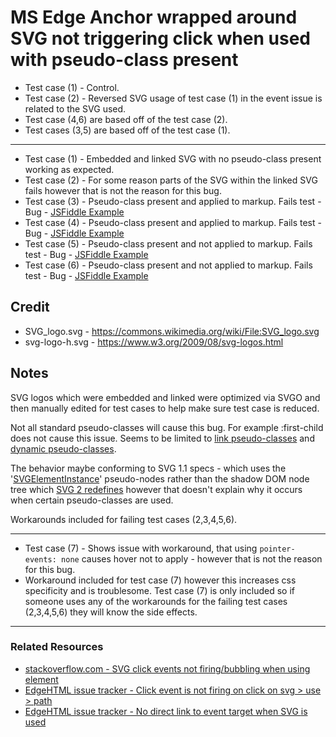# MS Edge Anchor wrapped around SVG <use> not triggering click when used with pseudo-class present

 * Test case (1) - Control.
 * Test case (2) - Reversed SVG usage of test case (1) in the event issue is related to the SVG used.
 * Test case (4,6) are based off of the test case (2).
 * Test cases (3,5) are based off of the test case (1).

---

 * Test case (1) - Embedded and linked SVG with no pseudo-class present working as expected.
 * Test case (2) - For some reason parts of the SVG within the linked SVG fails however that is not the reason for this bug.
 * Test case (3) - Pseudo-class present and applied to markup. Fails test - Bug - [JSFiddle Example](https://jsfiddle.net/5obazs3e/)
 * Test case (4) - Pseudo-class present and applied to markup. Fails test - Bug - [JSFiddle Example](https://jsfiddle.net/pqebkwey/)
 * Test case (5) - Pseudo-class present and not applied to markup. Fails test - Bug - [JSFiddle Example](https://jsfiddle.net/ht6ap5db/)
 * Test case (6) - Pseudo-class present and not applied to markup. Fails test - Bug - [JSFiddle Example](https://jsfiddle.net/zjgfu2Lr/)

## Credit

 * SVG_logo.svg - https://commons.wikimedia.org/wiki/File:SVG_logo.svg
 * svg-logo-h.svg - https://www.w3.org/2009/08/svg-logos.html

## Notes

SVG logos which were embedded and linked were optimized via SVGO and then manually edited for test cases to help make sure test case is reduced.

Not all standard pseudo-classes will cause this bug. For example :first-child does not cause this issue. Seems to be limited to [link pseudo-classes](https://www.w3.org/TR/CSS2/selector.html#link-pseudo-classes) and [dynamic pseudo-classes](https://www.w3.org/TR/CSS2/selector.html#dynamic-pseudo-classes).

The behavior maybe conforming to SVG 1.1 specs - which uses the '[SVGElementInstance](https://www.w3.org/TR/SVG11/struct.html#InterfaceSVGElementInstance)' pseudo-nodes rather than the shadow DOM node tree which [SVG 2 redefines](https://github.com/w3c/svgwg/wiki/SVG-2-new-features#use-element-changes) however that doesn't explain why it occurs when certain pseudo-classes are used.

Workarounds included for failing test cases (2,3,4,5,6).

---
 * Test case (7) - Shows issue with workaround, that using <code>pointer-events: none</code> causes hover not to apply - however that is not the reason for this bug.
* Workaround included for test case (7) however this increases css specificity and is troublesome. Test case (7) is only included so if someone uses any of the workarounds for the failing test cases (2,3,4,5,6) they will know the side effects.
 
---

### Related Resources
 * [stackoverflow.com - SVG click events not firing/bubbling when using <use> element](https://stackoverflow.com/questions/24078524/svg-click-events-not-firing-bubbling-when-using-use-element)
 * [EdgeHTML issue tracker - Click event is not firing on click on svg > use > path](https://developer.microsoft.com/en-us/microsoft-edge/platform/issues/10583086/)
 * [EdgeHTML issue tracker - No direct link to event target when SVG <use> is used](https://developer.microsoft.com/en-us/microsoft-edge/platform/issues/7998724/) 
